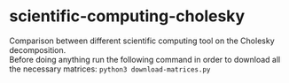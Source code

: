 # scientific-computing-cholesky

Comparison between different scientific computing tool on the Cholesky decomposition.  
Before doing anything run the following command in order to download all the necessary matrices:
`python3 download-matrices.py`
